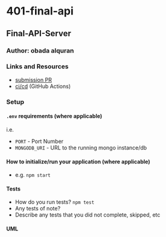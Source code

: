 # 401-final-api

## Final-API-Server

### Author: obada alquran

### Links and Resources

- [submission PR](https://github.com/obadeh/401-lab-10-final-API/pull/1)
- [ci/cd](https://github.com/obadeh/401-lab-10-final-API/actions) (GitHub Actions)

### Setup

#### `.env` requirements (where applicable)

i.e.

- `PORT` - Port Number
- `MONGODB_URI` - URL to the running mongo instance/db

#### How to initialize/run your application (where applicable)

- e.g. `npm start`

#### Tests

- How do you run tests? `npm test`
- Any tests of note?
- Describe any tests that you did not complete, skipped, etc

#### UML